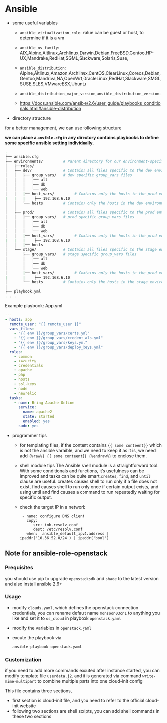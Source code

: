 # Ansible

- some useful variables

  - `ansible_virtualization_role`: value can be guest or host, to determine if it is a vm
  - `ansible_os_family`: AIX,Alpine,Altlinux,Archlinux,Darwin,Debian,FreeBSD,Gentoo,HP-UX,Mandrake,RedHat,SGML,Slackware,Solaris,Suse,

  - `ansible_distribution`: Alpine,Altlinux,Amazon,Archlinux,CentOS,ClearLinux,Coreos,Debian,Gentoo,Mandriva,NA,OpenWrt,OracleLinux,RedHat,Slackware,SMGL,SUSE,SLES,VMwareESX,Ubuntu
  - `ansible_distribution_major_version`,`ansible_distribution_version`:
  - https://docs.ansible.com/ansible/2.6/user_guide/playbooks_conditionals.html#ansible-distribution

- directory structure

for a better management, we can use following structure

**we can place a `ansible.cfg` in any directory contains playbooks to define some specific ansible setting individually.**

```sh
.
├── ansible.cfg
├── environments/         # Parent directory for our environment-specific directories
│   ├──roles/
│   ├── dev/              # Contains all files specific to the dev environment
│   │   ├── group_vars/   # dev specific group_vars files
│   │   │   ├── all
│   │   │   ├── db
│   │   │   └── web
│   │   |── host_vars/         # Contains only the hosts in the prod environment
|   |   |    ├── 192.168.6.10
│   │   └── hosts         # Contains only the hosts in the dev environment
│   │
│   ├── prod/             # Contains all files specific to the prod environment
│   │   ├── group_vars/   # prod specific group_vars files
│   │   │   ├── all
│   │   │   ├── db
│   │   │   └── web
│   │   |── host_vars/         # Contains only the hosts in the prod environment
|   |   |    ├── 192.168.6.10
│   │   |── hosts
│   └── stage/            # Contains all files specific to the stage environment
│       ├── group_vars/   # stage specific group_vars files
│       │   ├── all
│       │   ├── db
│       │   └── web
│       |── host_vars/         # Contains only the hosts in the prod environment
|       |    ├── 192.168.6.10
│       └── hosts         # Contains only the hosts in the stage environment
│
├── playbook.yml
. . .
```

Example playbook: App.yml

```yaml
---
- hosts: app
  remote_user: "{{ remote_user }}"
  vars_files:
    - "{{ env }}/group_vars/certs.yml"
    - "{{ env }}/group_vars/credentials.yml"
    - "{{ env }}/group_vars/keys.yml"
    - "{{ env }}/group_vars/deploy_keys.yml"
  roles:
    - common
    - security
    - credentials
    - apache
    - php
    - hosts
    - ssl-keys
    - node
    - newrelic
  tasks:
    - name: Bring Apache Online
      service:
        name: apache2
        state: started
        enabled: yes
      sudo: yes
```

- programmer tips

  - for templating files, if the content contains `{{ some conteent}}` which is not the ansible varaible, and we need to keep it as it is, we need add  `{%raw%} {{ some conteent}} {%endraw%}` to enclose them.
  - shell module tips
    The Ansible shell module is a straightforward tool. With some conditionals and functions, it’s usefulness can be improved and tasks can be quite smart,`creates`, `find`, and `until` clause are useful. creates causes shell to run only if a file does not exist, find causes shell to run only once if certain output exists, and using until and find causes a command to run repeatedly waiting for specific output.
  - check the target IP in a network

    ```
     - name: configure DNS client
       copy:
          src: inb-resolv.conf
          dest: /etc/resolv.conf
       when:  ansible_default_ipv4.address | ipaddr('10.36.52.0/24') | ipaddr('bool')
    ```

Note for ansible-role-openstack
---

### Prequisites

you should use pip to upgrade `openstacksdk` and `shade` to the latest version
and also install ansible 2.6+

### Usage

- modify `clouds.yaml`, which defines the openstack connection credentials, you can rename default name `monsoon03cn1` to anything you like and set it to `os_cloud` in playbook `openstack.yaml`

- modify  the variables in `openstack.yaml`

- excute the playbook via

    ```sh
    ansible-playbook openstack.yaml
    ```

### Customization

if you need to add more commands excuted after instance started, you can modify template file `userdata.j2`. and it is generated via command `write-mime-multipart` to combine multiple parts into one cloud-init config

This file contains three sections,

- first section is cloud-init file, and you need to refer to the official cloud-init website
- following two sections are shell scripts, you can add shell commands in these two sections
